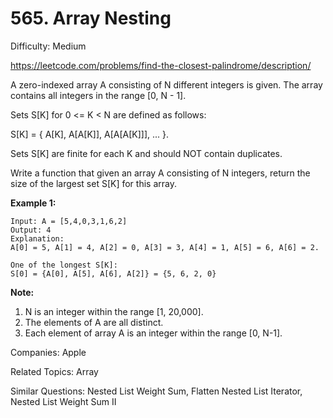 # 565. Array Nesting

Difficulty: Medium

https://leetcode.com/problems/find-the-closest-palindrome/description/

A zero-indexed array A consisting of N different integers is given. The array contains all integers in the range [0, N - 1].

Sets S[K] for 0 <= K < N are defined as follows:

S[K] = { A[K], A[A[K]], A[A[A[K]]], ... }.

Sets S[K] are finite for each K and should NOT contain duplicates.

Write a function that given an array A consisting of N integers, return the size of the largest set S[K] for this array.

**Example 1:**
```
Input: A = [5,4,0,3,1,6,2]
Output: 4
Explanation: 
A[0] = 5, A[1] = 4, A[2] = 0, A[3] = 3, A[4] = 1, A[5] = 6, A[6] = 2.

One of the longest S[K]:
S[0] = {A[0], A[5], A[6], A[2]} = {5, 6, 2, 0}
```
**Note:**
1. N is an integer within the range [1, 20,000].
2. The elements of A are all distinct.
3. Each element of array A is an integer within the range [0, N-1].

Companies: Apple

Related Topics: Array

Similar Questions: Nested List Weight Sum, Flatten Nested List Iterator, Nested List Weight Sum II
